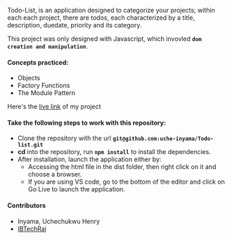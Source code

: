Todo-List, is an application designed to categorize your projects; within each each project, there are todos, each characterized by a title, description, duedate, priority and its category.

This project was only designed with Javascript, which invovled **`dom creation and manipulation`**.

#### Concepts practiced:

- Objects
- Factory Functions
- The Module Pattern

Here's the [live link](https://uche-inyama.github.io/Todo-list/) of my project


#### Take the following steps to work with this repository:

- Clone the repository with the url **`git@github.com:uche-inyama/Todo-list.git`**
- **cd** into the repository, run **`npm install`** to install the dependencies.
- After installation, launch the application either by:
  - Accessing the html file in the dist folder, then right click on it and choose a browser.
  - If you are using VS code, go to the bottom of the editor and click on Go Live to launch the application.


#### Contributors

- Inyama, Uchechukwu Henry
- [IBTechRaj](https://github.com/IBTechRaj)
